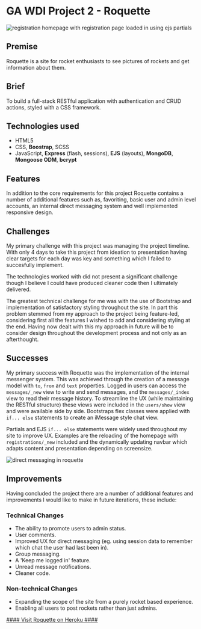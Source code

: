 # GA WDI Project 2 - Roquette

<img src="https://i.imgur.com/GVSBt0I.png" alt="registration homepage with registration page loaded in using ejs partials">

## Premise
Roquette is a site for rocket enthusiasts to see pictures of rockets and get information about them.

## Brief
To build a full-stack RESTful application with authentication and CRUD actions, styled with a CSS framework.

## Technologies used
* HTML5
* CSS, **Boostrap**, SCSS
* JavaScript, **Express** (flash, sessions), **EJS** (layouts), **MongoDB**, **Mongoose ODM**, **bcrypt**

## Features
In addition to the core requirements for this project Roquette contains a number of additional features such as, favoriting, basic user and admin level accounts, an internal direct messaging system and well implemented responsive design.

## Challenges
My primary challenge with this project was managing the project timeline.  With only 4 days to take this project from ideation to presentation having clear targets for each day was key and something which I failed to succesfully implement.

The technologies worked with did not present a significant challenge though I believe I could have produced cleaner code then I ultimately delivered.

The greatest technical challenge for me was with the use of Bootstrap and implementation of satisfactory styling throughout the site.  In part this problem stemmed from my approach to the project being feature-led, considering first all the features I wished to add and considering styling at the end.  Having now dealt with this my approach in future will be to consider design throughout the development process and not only as an afterthought.

## Successes
My primary success with Roquette was the implementation of the internal messenger system.  This was achieved through the creation of a message model with `to`, `from` and `text` properties.  Logged in users can access the `messages/_new` view to write and send messages, and the `messages/_index` view to read their message history.  To streamline the UX (while maintaining the RESTful structure) these views were included in the `users/show` view and were available side by side.  Bootstraps flex classes were applied with `if... else` statements to create an iMessage style chat view.

Partials and EJS `if... else` statements were widely used throughout my site to improve UX.  Examples are the reloading of the homepage with `registrations/_new` included and the dynamically updating navbar which adapts content and presentation depending on screensize.

<img src="https://i.imgur.com/xwz0T2y.png" alt="direct messaging in roquette">

## Improvements
Having concluded the project there are a number of additional features and improvements I would like to make in future iterations, these include:
### Technical Changes
* The ability to promote users to admin status.
* User comments.
* Improved UX for direct messaging (eg. using session data to remember which chat the user had last been in).
* Group messaging.
* A 'Keep me logged in' feature.
* Unread message notifications.
* Cleaner code.
### Non-technical Changes
* Expanding the scope of the site from a purely rocket based experience.
* Enabling all users to post rockets rather than just admins.

[#### Visit Roquette on Heroku ####](https://roquette.herokuapp.com/ "Roquette")
